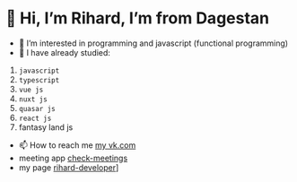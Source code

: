 # 👋 Hi, I’m Rihard, I’m from Dagestan
- 👀 I’m interested in programming and javascript (functional programming)
- 🌱 I have already studied:
1. `javascript` 
2. `typescript`
3. `vue js`
4. `nuxt js` 
5. `quasar js`
6. `react js`
7. fantasy land js
- 📫 How to reach me [my vk.com](https://vk.com/id493337055)
- meeting app [check-meetings](https://check-meetings.ru/)
- my page [rihard-developer](https://rihard-developer.ru/)]
